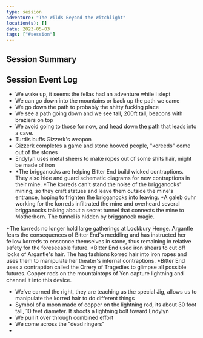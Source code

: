 ```yaml
---
type: session
adventure: "The Wilds Beyond the Witchlight"
location(s): []
date: 2023-05-03
tags: ["#session"]
---
```


## Session Summary

## Session Event Log

- We wake up, it seems the fellas had an adventure while I slept
- We can go down into the mountains or back up the path we came
- We go down the path to probably the shitty fucking place
- We see a path going down and we see tall, 200ft tall, beacons with braziers on top
- We avoid going to those for now, and head down the path that leads into a cave.
- Turdis buffs Gizzerk's weapon
- Gizzerk completes a game and stone hooved people, "koreeds" come out of the stones
- Endylyn uses metal sheers to make ropes out of some shits hair, might be made of iron
- *The brigganocks are helping Bitter End build wicked contraptions. They also hide and guard schematic diagrams for new contraptions in their mine. 
*The korreds can't stand the noise of the brigganocks' mining, so they craft statues and leave them outside the mine's entrance, hoping to frighten the brigganocks into leaving.
*A galeb duhr working for the korreds infiltrated the mine and overheard several brigganocks talking about a secret tunnel that connects the mine to Motherhorn. The tunnel is hidden by brigganock magic.

*The korreds no longer hold large gatherings at Lockbury Henge. Argantle fears the consequences of Bitter End's meddling and has instructed her fellow korreds to ensconce themselves in stone, thus remaining in relative safety for the foreseeable future.
*Bitter End used iron shears to cut off locks of Argantle's hair. The hag fashions korred hair into iron ropes and uses them to manipulate her theater's infernal contraptions.
*Bitter End uses a contraption called the Orrery of Tragedies to glimpse all possible futures. Copper rods on the mountaintops of Yon capture lightning and channel it into this device.
- We've earned the right, they are teaching us the special Jig, allows us to manipulate the korred hair to do different things
- Symbol of a moon made of copper on the lightning rod, its about 30 foot tall, 10 feet diameter. It shoots a lightning bolt toward Endylyn
- We pull it over through combined effort
- We come across the "dead ringers"
- 



